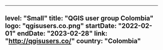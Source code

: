 
---
level: "Small"
title: "QGIS user group Colombia"
logo: "qgisusers.co.png"
startDate: "2022-02-01"
endDate: "2023-02-28"
link: "http://qgisusers.co/"
country: "Colombia"
---
